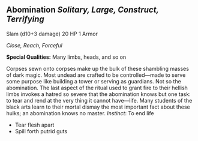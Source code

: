 ## Abomination _Solitary, Large, Construct, Terrifying_

Slam (d10+3 damage) 20 HP 1 Armor

_Close, Reach, Forceful_

**Special Qualities:** Many limbs, heads, and so on

Corpses sewn onto corpses make up the bulk of these shambling masses of dark magic. Most undead are crafted to be controlled—made to serve some purpose like building a tower or serving as guardians. Not so the abomination. The last aspect of the ritual used to grant fire to their hellish limbs invokes a hatred so severe that the abomination knows but one task: to tear and rend at the very thing it cannot have—life. Many students of the black arts learn to their mortal dismay the most important fact about these hulks; an abomination knows no master. _Instinct_: To end life

-   Tear flesh apart
-   Spill forth putrid guts